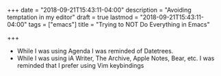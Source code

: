 +++
date = "2018-09-21T15:43:11-04:00"
description = "Avoiding temptation in my editor"
draft = true
lastmod = "2018-09-21T15:43:11-04:00"
tags = ["emacs"]
title = "Trying to NOT Do Everything in Emacs"

+++

- While I was using Agenda I was reminded of Datetrees.
- While I was using iA Writer, The Archive, Apple Notes, Bear, etc. I was reminded that I prefer using Vim keybindings
